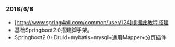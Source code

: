### 2018/6/8
- [http://www.spring4all.com/common/user/124]根据此教程搭建
- 基础Springboot2.0搭建脚手架。
- Springboot2.0+Druid+mybatis+mysql+通用Mapper+分页插件